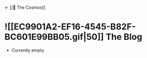 <- [[🔮 The Cosmos]]

# ![[EC9901A2-EF16-4545-B82F-BC601E99BB05.gif|50]] The Blog

- Currently empty

